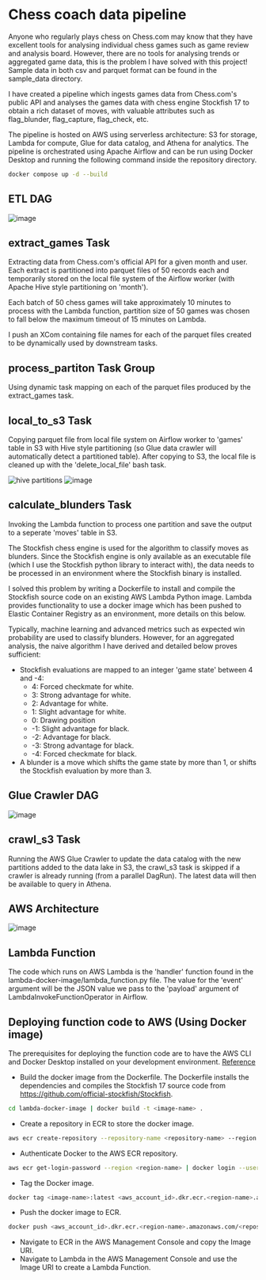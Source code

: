 # Chess coach data pipeline
Anyone who regularly plays chess on Chess.com may know that they have excellent tools for analysing individual chess games such as game review and analysis board. However, there are no tools for analysing trends or aggregated game data, this is the problem I have solved with this project! Sample data in both csv and parquet format can be found in the sample_data directory.

I have created a pipeline which ingests games data from Chess.com's public API and analyses the games data with chess engine Stockfish 17 to obtain a rich dataset of moves, with valuable attributes such as flag_blunder, flag_capture, flag_check, etc.

The pipeline is hosted on AWS using serverless architecture: S3 for storage, Lambda for compute, Glue for data catalog, and Athena for analytics. The pipeline is orchestrated using Apache Airflow and can be run using Docker Desktop and running the following command inside the repository directory.
```bash
docker compose up -d --build
```
## ETL DAG
![image](https://github.com/user-attachments/assets/5c9f4945-088e-4cbd-abb6-6c6399822520)

## extract_games Task
Extracting data from Chess.com's official API for a given month and user. Each extract is partitioned into parquet files of 50 records each and temporarily stored on the local file system of the Airflow worker (with Apache Hive style partitioning on 'month'). 

Each batch of 50 chess games will take approximately 10 minutes to process with the Lambda function, partition size of 50 games was chosen to fall below the maximum timeout of 15 minutes on Lambda. 

I push an XCom containing file names for each of the parquet files created to be dynamically used by downstream tasks.

## process_partiton Task Group
Using dynamic task mapping on each of the parquet files produced by the extract_games task.

## local_to_s3 Task
Copying parquet file from local file system on Airflow worker to 'games' table in S3 with Hive style partitioning (so Glue data crawler will automatically detect a partitioned table). After copying to S3, the local file is cleaned up with the 'delete_local_file' bash task.

![hive partitions](https://github.com/user-attachments/assets/c2c5224a-51cc-4b45-bcdc-ca571a7a6f52)
![image](https://github.com/user-attachments/assets/934b2a41-c96f-4800-a8f2-32e225b5c5ce)

## calculate_blunders Task
Invoking the Lambda function to process one partition and save the output to a seperate 'moves' table in S3.

The Stockfish chess engine is used for the algorithm to classify moves as blunders. Since the Stockfish engine is only available as an executable file (which I use the Stockfish python library to interact with), the data needs to be processed in an environment where the Stockfish binary is installed. 

I solved this problem by writing a Dockerfile to install and compile the Stockfish source code on an existing AWS Lambda Python image. Lambda provides functionality to use a docker image which has been pushed to Elastic Container Registry as an environment, more details on this below.

Typically, machine learning and advanced metrics such as expected win probability are used to classify blunders. However, for an aggregated analysis, the naive algorithm I have derived and detailed below proves sufficient:
* Stockfish evaluations are mapped to an integer 'game state' between 4 and -4:
    * 4: Forced checkmate for white.
    * 3: Strong advantage for white.
    * 2: Advantage for white.
    * 1: Slight advantage for white.
    * 0: Drawing position
    * -1: Slight advantage for black.
    * -2: Advantage for black.
    * -3: Strong advantage for black.
    * -4: Forced checkmate for black.
* A blunder is a move which shifts the game state by more than 1, or shifts the Stockfish evaluation by more than 3.

## Glue Crawler DAG

![image](https://github.com/user-attachments/assets/4b719b05-c751-4a46-8b09-5646c99082a6)

## crawl_s3 Task

Running the AWS Glue Crawler to update the data catalog with the new partitions added to the data lake in S3, the crawl_s3 task is skipped if a crawler is already running (from a parallel DagRun). The latest data will then be available to query in Athena.

## AWS Architecture
![image](https://github.com/user-attachments/assets/a5bb6684-46ac-477a-8815-63ba1739c318)

## Lambda Function

The code which runs on AWS Lambda is the 'handler' function found in the lambda-docker-image/lambda_function.py file. The value for the 'event' argument will be the JSON value we pass to the 'payload' argument of LambdaInvokeFunctionOperator in Airflow.

## Deploying function code to AWS (Using Docker image)

The prerequisites for deploying the function code are to have the AWS CLI and Docker Desktop installed on your development environment. [Reference](https://docs.aws.amazon.com/AmazonECR/latest/userguide/getting-started-cli.html)

* Build the docker image from the Dockerfile. The Dockerfile installs the dependencies and compiles the Stockfish 17 source code from https://github.com/official-stockfish/Stockfish.
```bash
cd lambda-docker-image | docker build -t <image-name> .
```
* Create a repository in ECR to store the docker image.
```bash
aws ecr create-repository --repository-name <repository-name> --region <region-name>
```
* Authenticate Docker to the AWS ECR repository.
```bash
aws ecr get-login-password --region <region-name> | docker login --username AWS --password-stdin <aws_account_id>.dkr.ecr.<region-name>.amazonaws.com
```
* Tag the Docker image.
```bash
docker tag <image-name>:latest <aws_account_id>.dkr.ecr.<region-name>.amazonaws.com/<repository-name>
```
* Push the docker image to ECR.
```bash
docker push <aws_account_id>.dkr.ecr.<region-name>.amazonaws.com/<repository-name>
```
* Navigate to ECR in the AWS Management Console and copy the Image URI.
* Navigate to Lambda in the AWS Management Console and use the Image URI to create a Lambda Function.
